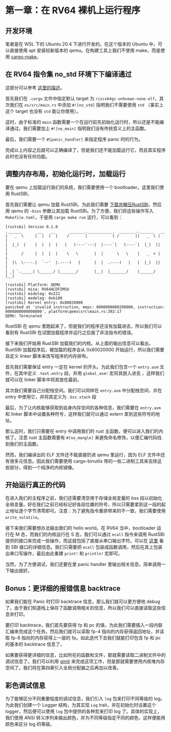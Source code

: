 # 第一章：在 RV64 裸机上运行程序

## 开发环境

笔者是在 WSL 下的 Ubuntu 20.4 下进行开发的。在这个版本的 Ubuntu 中，可以直接使用 apt 安装较新版本的 qemu。在构建工具上我们不使用 make，而是使用 [cargo-make](https://github.com/sagiegurari/cargo-make)。

## 在 RV64 指令集 no_std 环境下下编译通过

这部分可以参考 [这里的描述](https://docs.rust-embedded.org/embedonomicon/smallest-no-std.html)。

首先我们在 `.cargo` 文件中指定默认 target 为 `riscv64gc-unknown-none-elf`，其次我们在 `os/src/main.rs` 中添加 `#![no_std]` 指明我们不需要使用 `std` （事实上这个 target 也没有 `std` 能让你使用）。

这时，由于标准的 `main` 函数需要一个在运行前先初始化运行时，所以还是不能编译通过。我们需要加上 `#![no_main]` 指明我们没有传统意义上的主函数。

最后，我们需要一个 `#[panic_handler]` 来指定程序 panic 时的行为。

完成以上内容之后就可以正确编译了，但是我们还不能加载运行它，而且其实程序此时也没有任何功能。

## 调整内存布局，初始化运行时，加载运行

要在 qemu 上加载运行我们的系统，我们需要使用一个 bootloader。这里我们使用 RustSBI。

首先我们需要让 qemu 加载 RustSBI。为此我们需要 [下载并解压RustSBI](https://github.com/luojia65/rustsbi/releases/tag/v0.0.2)，然后用 qemu 的 `-bios` 参数让其加载 RustSBI。为了方便，我们将这些操作写入 `Makefile.toml`，于是用 `cargo make run` 运行，可以看到：

```
[rustsbi] Version 0.1.0
.______       __    __      _______.___________.  _______..______   __
|   _  \     |  |  |  |    /       |           | /       ||   _  \ |  |
|  |_)  |    |  |  |  |   |   (----`---|  |----`|   (----`|  |_)  ||  |
|      /     |  |  |  |    \   \       |  |      \   \    |   _  < |  |
|  |\  \----.|  `--'  |.----)   |      |  |  .----)   |   |  |_)  ||  |
| _| `._____| \______/ |_______/       |__|  |_______/    |______/ |__|

[rustsbi] Platform: QEMU
[rustsbi] misa: RV64ACDFIMSU
[rustsbi] mideleg: 0x222
[rustsbi] medeleg: 0xb109
[rustsbi] Kernel entry: 0x80020000
panicked at 'invalid instruction, mepc: 0000000080200000, instruction: 0000000000000000', platform\qemu\src\main.rs:392:17
QEMU: Terminated
```

RustSBI 在 qemu 里跑起来了，但是我们的程序还没有加载进去，所以我们可以看到有 RustSBI 在试图加载程序并运行之后报了非法指令的错误。

接下来我们开始用 RustSBI 加载我们的内核。从上面的输出信息可以看出，RustSBI 加载程序后，被加载的程序会从 0x80020000 开始运行，所以我们需要自定义 linker 脚本来改写程序的内存排布。

首先我们需要保证 entry 一定在 kernel 的开头。为此我们包含一个 `entry.asm` 文件，在其中定义 `.text.entry` 段，并用 `global_asm!` 宏将其嵌入进去 ，这样我们就可以在 linker 脚本中将其放在最前。

其次我们需要自己分配栈空间。我们可以同样在 `entry.asm` 中分配栈空间，并在 entry 中使用它，并将其定义为 `.bss.stack` 段

最后，为了让内核能够获取到自身内存空间的各种信息，我们需要在  `entry.asm` 和 linker 脚本中设置各种符号，这样我们就可以通过 extern 拿到这些符号的地址。

那么这时，我们只需要在 entry 中调用我们的 rust 主函数，便可以进入我们的内核了。注意 rust 主函数需要有 `#[no_mangle]` 来避免命名修饰，以便汇编代码找到我们的主函数。

然而，我们编译出的 ELF 文件还不能直接扔进 qemu 里运行，因为 ELF 文件中还有很多元信息。因此我们需要使用 cargo-binutils 带的一些二进制工具来去除这些部分，得到一个纯净的内核镜像。

## 开始运行真正的代码

在进入我们的主程序之前，我们还需要清空用于存储全局变量的 bss 段以初始化全局变量。好在我们之前已经标记好各段位置的符号，所以只需要拿到这一段的起止地址逐个字节清零即可。注意：为了避免指令重排带来的不一致，我们需要使用 `write_volatile`。

接下来我们需要想办法输出我们的 hello world。在 RV64 当中，bootloader 运行在 M 态，而我们的内核运行在 S 态，我们可以通过 `ecall` 指令来调用 RustSBI 提供的接口来完成一些操作，而这就包括了直接从串口输出字符。可以在 [这里](https://github.com/riscv/riscv-sbi-doc/blob/master/riscv-sbi.adoc) 看到 SBI 接口的详细信息。我们只需要把 `ecall` 包装成函数调用，然后在其上包装出串口写操作，最后由此重建 `print!` 和 `println!` 宏即可。

当然，为了方便调试，我们还要在里 panic handler 里输出相关信息。简单调用一下输出就好。

## Bonus：更详细的报错信息 backtrace

如果我们能在 Panic 时打印 backtrace 信息，那么我们就可以更方便地 debug 了。由于我们知道栈上保存了函数调用相关的信息，所以我们可以直接读取这些信息并打印。

要打印 backtrace，我们首先要获得 fp 和 pc 的值，为此我们需要插入一段内联汇编来完成这个任务。然后我们就可以读取 fp-4 指向的内存获得返回地址，并读取 fp-8 指向的内存获得上一层的 fp。如此迭代下去我们就能打印包含 fp 和 pc 的基本的 backtrace 信息了。

如果要获得更详细的信息，比如所在的函数和文件，那就需要读取二进制文件中的调试信息了。我们可以利用 [gimli](https://docs.rs/gimli/0.23.0/gimli/) 来完成这项工作，但是那就需要使用内核堆内存空间了。我们将在第四章引入全局分配器之后再加以改善。

## 彩色调试信息

为了能够区分不同重要程度的调试信息，我们引入 `log` 包来打印不同等级的 log。为此我们创建一个 Logger 结构，为其实现 `Log` trait，并在初始化时设置这个 logger，然后便可以使用 `log` 包中提供的各种宏来打印 log 了。具体的实现上，我们使用 ANSI 转义序列来输出颜色，并为不同等级指定不同的颜色，这样便能用颜色来区分 log 的等级。